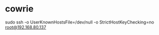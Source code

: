 # cowrie


sudo ssh -o UserKnownHostsFile=/dev/null -o StrictHostKeyChecking=no root@192.168.80.137
